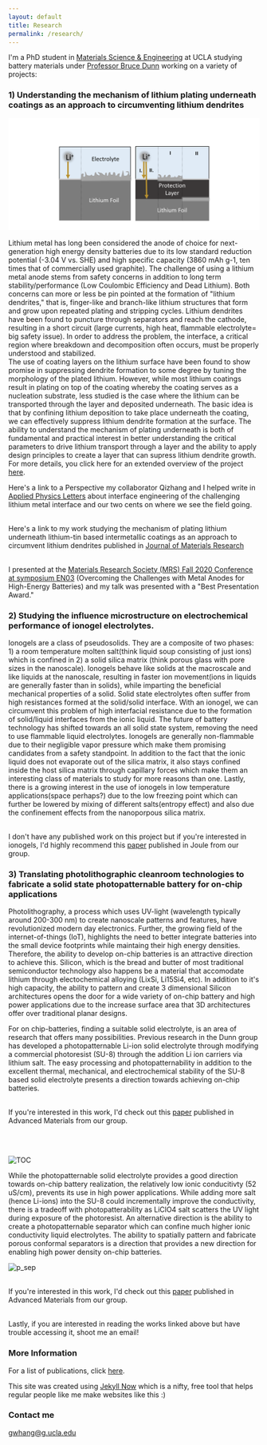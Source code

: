 ```yaml
---
layout: default
title: Research
permalink: /research/
---
```

I'm a PhD student in [Materials Science & Engineering](https://www.mse.ucla.edu/) at UCLA studying battery materials under [Professor Bruce Dunn](https://scholar.google.com/citations?user=EbwiqDkAAAAJ&hl=en) working on a variety of projects:

### 1) Understanding the mechanism of lithium plating underneath coatings as an approach to circumventing lithium dendrites

![Image description](/images/Picture1.png)


Lithium metal has long been considered the anode of choice for next-generation high energy density batteries due to its low standard reduction potential (-3.04 V vs. SHE) and high specific capacity (3860 mAh g-1, ten times that of commercially used graphite). The challenge of using a lithium metal anode stems from safety concerns in addition to long term stability/performance (Low Coulombic Efficiency and Dead Lithium). Both concerns can more or less be pin pointed at the formation of "lithium dendrites," that is, finger-like and branch-like lithium structures that form and grow upon repeated plating and stripping cycles. Lithium dendrites have been found to puncture through separators and reach the cathode, resulting in a short circuit (large currents, high heat, flammable electrolyte= big safety issue). In order to address the problem, the interface, a critical region where breakdown and decomposition often occurs, must be properly understood and stabilized. 
<br>
The use of coating layers on the lithium surface have been found to show promise in suppressing dendrite formation to some degree by tuning the morphology of the plated lithium. However, while most lithium coatings result in plating on top of the coating whereby the coating serves as a nucleation substrate,  less studied is the case where the lithium can be transported through the layer and deposited underneath. The basic idea is that by confining lithium deposition to take place underneath the coating, we can effectively suppress lithium dendrite formation at the surface. The ability to understand the mechanism of plating underneath is both of fundamental and practical interest in better understanding the critical parameters to drive lithium transport through a layer and the ability to apply design principles to create a layer that can supress lithium dendrite growth.
For more details, you click here for an extended overview of the project [here](https://gracewhang.github.io/lithium/).

Here's a link to a Perspective my collaborator Qizhang and I helped write in [Applied Physics Letters](https://aip.scitation.org/doi/abs/10.1063/5.0018417) about interface engineering of the challenging lithium metal interface and our two cents on where we see the field going.

<br> Here's a link to my work studying the mechanism of plating lithium underneath lithium-tin based intermetallic coatings as an approach to circumvent lithium dendrites published in [Journal of Materials Research](https://link.springer.com/article/10.1557/s43578-020-00047-8)

<br> I presented at the [Materials Research Society (MRS) Fall 2020 Conference at symposium EN03](https://www.mrs.org/meetings-events/fall-meetings-exhibits/2020-mrs-spring-and-fall-meeting/call-for-papers/call-for-papers-detail?code=F.EN03) (Overcoming the Challenges with Metal Anodes for High-Energy Batteries) and my talk was presented with a "Best Presentation Award." 

### 2) Studying the influence microstructure on electrochemical performance of ionogel electrolytes. 

Ionogels are a class of pseudosolids. They are a composite of two phases: 1) a room temperature molten salt(think liquid soup consisting of just ions) which is confined in 2) a solid silica matrix (think porous glass with pore sizes in the nanoscale). Ionogels behave like solids at the macroscale and like liquids at the nanoscale, resulting in faster ion movement(ions in liquids are generally faster than in solids), while imparting the beneficial mechanical properties of a solid. Solid state electrolytes often suffer from high resistances formed at the solid/solid interface. With an ionogel, we can circumvent this problem of high interfacial resistance due to the formation of solid/liquid interfaces from the ionic liquid. The future of battery technology has shifted towards an all solid state system, removing the need to use flammable liquid electrolytes. Ionogels are generally non-flammable due to their negligible vapor pressure which make them promising candidates from a safety standpoint. In addition to the fact that the ionic liquid does not evaporate out of the silica matrix, it also stays confined inside the host silica matrix through capillary forces which make them an interesting class of materials to study for more reasons than one. Lastly, there is a growing interest in the use of ionogels in low temperature applications(space perhaps?) due to the low freezing point which can further be lowered by mixing of different salts(entropy effect) and also due the confinement effects from the nanoporpous silica matrix.

<br>I don't have any published work on this project but if you're interested in ionogels, I'd highly recommend this [paper](https://www.cell.com/joule/pdfExtended/S2542-4351(17)30037-5) published in Joule from our group.
<br>

### 3) Translating photolithographic cleanroom technologies to fabricate a solid state photopatternable battery for on-chip applications

Photolithography, a process which uses UV-light (wavelength typically around 200-300 nm) to create nanoscale patterns and features, have revolutionized modern day electronics. Further, the growing field of the internet-of-things (IoT), highlights the need to better integrate batteries into the small device footprints while maintaing their high energy densities. Therefore, the ability to develop on-chip batteries is an attractive direction to achieve this. Silicon, which is the bread and butter of most traditional semiconductor technology also happens be a material that accomodate lithium through electochemical alloying (LixSi, Li15Si4, etc). In addition to it's high capacity, the ability to pattern and create 3 dimensional Silicon architectures opens the door for a wide variety of on-chip battery and high power applications due to the increase surface area that 3D architectures offer over traditional planar designs. 

For on chip-batteries, finding a suitable solid electrolyte, is an area of research that offers many possibilities. Previous research in the Dunn group has developed a photopatternable Li-ion solid electrolyte through modifying a commercial photoresist (SU-8) through the addition Li ion carriers via lithium salt. The easy processing and photopatternability in addition to the excellent thermal, mechanical, and electrochemical stability of the SU-8 based solid electrolyte presents a direction towards achieving on-chip batteries.

<br>If you're interested in this work, I'd check out this [paper](https://onlinelibrary.wiley.com/doi/abs/10.1002/adma.201703772) published in Advanced Materials from our group.



<br>
<br>



![TOC](https://user-images.githubusercontent.com/62355151/149577053-c38ad44d-0c8a-4fa3-b43f-40e2d9003d5c.png)


While the photopatternable solid electrolyte provides a good direction towards on-chip battery realization, the relatively low ionic conducitivty (52 uS/cm), prevents its use in high power applications. While adding more salt (hence Li-ions) into the SU-8 could incrementally improve the conductivity, there is a tradeoff with photopatterability as LiClO4 salt scatters the UV light during exposure of the photoresist. An alternative direction is the ability to create a photopatternable separator which can confine much higher ionic conductivity liquid electrolytes. The ability to spatially pattern and fabricate porous conformal separators is a direction that provides a new direction for enabling high power density on-chip batteries.

![p_sep](https://user-images.githubusercontent.com/62355151/149576947-65fd787a-fbc6-432f-9e05-917740548f97.jpg)



<br>If you're interested in this work, I'd check out this [paper](https://onlinelibrary.wiley.com/doi/abs/10.1002/adma.202108792) published in Advanced Materials from our group.


<br>
Lastly, if you are interested in reading the works linked above but have trouble accessing it, shoot me an email!

### More Information
For a list of publications, click [here](https://scholar.google.com/citations?user=wPIyh4QAAAAJ&hl=en).


This site was created using [Jekyll Now](http://www.jekyllnow.com/) which is a nifty, free tool that helps regular people like me make websites like this :)

### Contact me

[gwhang@g.ucla.edu](mailto:gwhang@g.ucla.edu)
